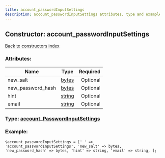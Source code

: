 ```yaml
---
title: account_passwordInputSettings
description: account_passwordInputSettings attributes, type and example
---
```

## Constructor: account\_passwordInputSettings  
[Back to constructors index](index.md)



### Attributes:

| Name     |    Type       | Required |
|----------|:-------------:|---------:|
|new\_salt|[bytes](../types/bytes.md) | Optional|
|new\_password\_hash|[bytes](../types/bytes.md) | Optional|
|hint|[string](../types/string.md) | Optional|
|email|[string](../types/string.md) | Optional|



### Type: [account\_PasswordInputSettings](../types/account_PasswordInputSettings.md)


### Example:

```
$account_passwordInputSettings = ['_' => 'account_passwordInputSettings', 'new_salt' => bytes, 'new_password_hash' => bytes, 'hint' => string, 'email' => string, ];
```
